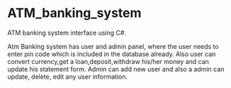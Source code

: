 # ATM_banking_system
ATM banking system interface using C#.

Atm Banking system has user and admin panel, where the user needs to enter pin code which is included in the database already. Also user can convert currency,get a loan,deposit,withdraw his/her money and can update his statement form. Admin can add new user and also a admin can update, delete, edit any user information.
